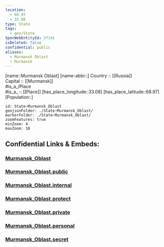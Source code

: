 ```yaml
---
location:
  - 68.97
  - 33.08
type: State
tags:
  - geo/State
SpocWebEntityId: 37141
isDeleted: false
confidential: public
aliases:
  - Murmansk Oblast
  - Murmansk 
---
```

[name::Murmansk Oblast] 
[name-abbr::] 
Country :: [[Russia]]  
Capital :: [[Murmansk]]  
#is_a_/Place  
#is_a_ :: [[Place]] 
[has_place_longitude::33.08] 
[has_place_latitude::68.97] 
[Population::] 



```leaflet
id: State~Murmansk_Oblast
geojsonFolder: ./State~Murmansk_Oblast/
markerFolder: ./State~Murmansk_Oblast/
zoomFeatures: true 
minZoom: 4 
maxZoom: 18
```


## Confidential Links & Embeds: 

### [Murmansk_Oblast](/_Standards/Earth/Continent/Europe/Europe~East/Russia/Russia~NorthWest/Murmansk_Oblast.md) 

### [Murmansk_Oblast.public](/_public/Earth/Continent/Europe/Europe~East/Russia/Russia~NorthWest/Murmansk_Oblast.public.md) 

### [Murmansk_Oblast.internal](/_internal/Earth/Continent/Europe/Europe~East/Russia/Russia~NorthWest/Murmansk_Oblast.internal.md) 

### [Murmansk_Oblast.protect](/_protect/Earth/Continent/Europe/Europe~East/Russia/Russia~NorthWest/Murmansk_Oblast.protect.md) 

### [Murmansk_Oblast.private](/_private/Earth/Continent/Europe/Europe~East/Russia/Russia~NorthWest/Murmansk_Oblast.private.md) 

### [Murmansk_Oblast.personal](/_personal/Earth/Continent/Europe/Europe~East/Russia/Russia~NorthWest/Murmansk_Oblast.personal.md) 

### [Murmansk_Oblast.secret](/_secret/Earth/Continent/Europe/Europe~East/Russia/Russia~NorthWest/Murmansk_Oblast.secret.md)

